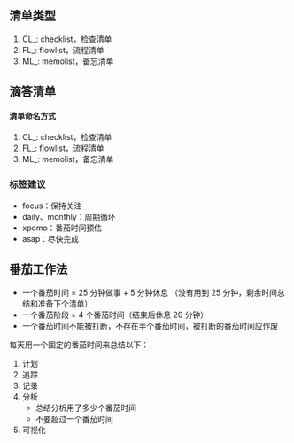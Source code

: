 ## 清单类型
1. CL_: checklist，检查清单
2. FL_: flowlist，流程清单
3. ML_: memolist，备忘清单


## 滴答清单

#### 清单命名方式
1. CL_: checklist，检查清单
2. FL_: flowlist，流程清单
3. ML_: memolist，备忘清单

### 标签建议

- focus：保持关注
- daily、monthly：周期循环
- xpomo：番茄时间预估
- asap：尽快完成


## 番茄工作法

- 一个番茄时间 = 25 分钟做事 + 5 分钟休息 （没有用到 25 分钟，剩余时间总结和准备下个清单）
- 一个番茄阶段 = 4 个番茄时间（结束后休息 20 分钟）
- 一个番茄时间不能被打断，不存在半个番茄时间，被打断的番茄时间应作废

每天用一个固定的番茄时间来总结以下：
1. 计划
2. 追踪
3. 记录
4. 分析
	- 总结分析用了多少个番茄时间
	- 不要超过一个番茄时间
5. 可视化
